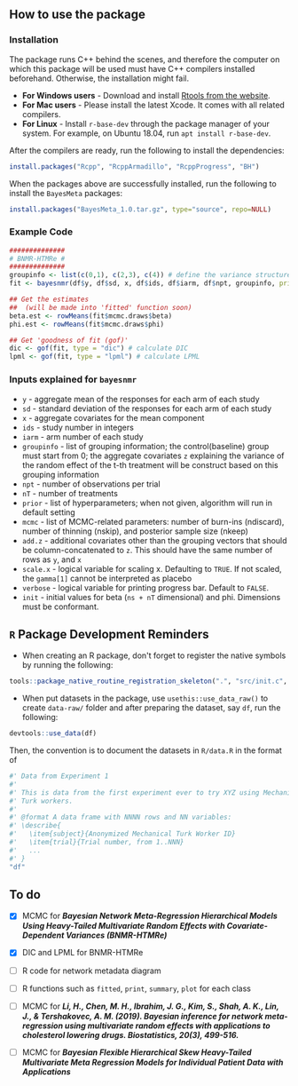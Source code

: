 ## How to use the package

### Installation

The package runs C++ behind the scenes, and therefore the computer on which this package will be used must have C++ compilers installed beforehand. Otherwise, the installation might fail.

* **For Windows users** - Download and install [Rtools from the website](https://cran.r-project.org/bin/windows/Rtools/).
* **For Mac users** - Please install the latest Xcode. It comes with all related compilers.
* **For Linux** - Install `r-base-dev` through the package manager of your system. For example, on Ubuntu 18.04, run `apt install r-base-dev`. 

After the compilers are ready, run the following to install the dependencies:
```r
install.packages("Rcpp", "RcppArmadillo", "RcppProgress", "BH")
```
When the packages above are successfully installed, run the following to install the `BayesMeta` packages:
```r
install.packages("BayesMeta_1.0.tar.gz", type="source", repo=NULL)
```

### Example Code
```r
##############
# BNMR-HTMRe #
##############
groupinfo <- list(c(0,1), c(2,3), c(4)) # define the variance structure
fit <- bayesnmr(df$y, df$sd, x, df$ids, df$iarm, df$npt, groupinfo, prior = list(c01=1.0e05, c02=4, nu=3), mcmc=list(ndiscard=2500,nskip=1,nkeep=10000), init = list(beta = c(beta_true, gamma_true), sig2 = sig2_true))

## Get the estimates
##  (will be made into 'fitted' function soon)
beta.est <- rowMeans(fit$mcmc.draws$beta)
phi.est <- rowMeans(fit$mcmc.draws$phi)

## Get 'goodness of fit (gof)'
dic <- gof(fit, type = "dic") # calculate DIC
lpml <- gof(fit, type = "lpml") # calculate LPML
```

### Inputs explained for `bayesnmr`

* `y` - aggregate mean of the responses for each arm of each study
* `sd` - standard deviation of the responses for each arm of each study
* `x` - aggregate covariates for the mean component
* `ids` - study number in integers
* `iarm` - arm number of each study
* `groupinfo` - list of grouping information; the control(baseline) group must start from 0; the aggregate covariates `z` explaining the variance of the random effect of the t-th treatment will be construct based on this grouping information
* `npt` - number of observations per trial
* `nT` - number of treatments
* `prior` - list of hyperparameters; when not given, algorithm will run in default setting
* `mcmc` - list of MCMC-related parameters: number of burn-ins (ndiscard), number of thinning (nskip), and posterior sample size (nkeep)
* `add.z` - additional covariates other than the grouping vectors that should be column-concatenated to `z`. This should have the same number of rows as `y`, and `x`
* `scale.x` - logical variable for scaling x. Defaulting to `TRUE`. If not scaled, the `gamma[1]` cannot be interpreted as placebo
* `verbose` - logical variable for printing progress bar. Default to `FALSE`.
* `init` - initial values for beta (`ns + nT` dimensional) and phi. Dimensions must be conformant.

## `R` Package Development Reminders

* When creating an R package, don't forget to register the native symbols by running the following:
```r
tools::package_native_routine_registration_skeleton(".", "src/init.c", character_only=FALSE)
```

* When put datasets in the package, use `usethis::use_data_raw()` to create `data-raw/` folder and after preparing the dataset, say `df`, run the following:
```r
devtools::use_data(df)
```
Then, the convention is to document the datasets in `R/data.R` in the format of
```r
#' Data from Experiment 1
#'
#' This is data from the first experiment ever to try XYZ using Mechanical
#' Turk workers.
#'
#' @format A data frame with NNNN rows and NN variables:
#' \describe{
#'   \item{subject}{Anonymized Mechanical Turk Worker ID}
#'   \item{trial}{Trial number, from 1..NNN}
#'   ...
#' }
"df"
```

## To do

- [x] MCMC for ***Bayesian Network Meta-Regression Hierarchical Models Using Heavy-Tailed Multivariate Random Effects with Covariate-Dependent Variances (BNMR-HTMRe)***
- [x] DIC and LPML for BNMR-HTMRe
- [ ] R code for network metadata diagram
- [ ] R functions such as `fitted`, `print`, `summary`, `plot` for each class
- [ ] MCMC for ***Li, H., Chen, M. H., Ibrahim, J. G., Kim, S., Shah, A. K., Lin, J., & Tershakovec, A. M. (2019). Bayesian inference for network meta-regression using multivariate random effects with applications to cholesterol lowering drugs. Biostatistics, 20(3), 499-516.***
- [ ] MCMC for ***Bayesian Flexible Hierarchical Skew Heavy-Tailed Multivariate Meta Regression Models for Individual Patient Data with Applications***



